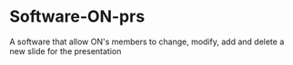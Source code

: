# Software-ON-prs
A software that allow ON's members to change, modify, add and delete a new slide for the presentation
